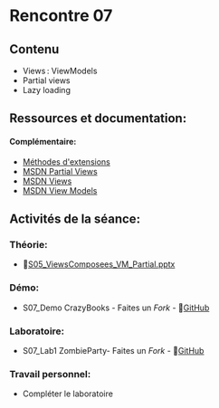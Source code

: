 # Rencontre 07

## Contenu
- Views :  ViewModels 
- Partial views
- Lazy loading

## Ressources et documentation: 

#### Complémentaire: 
- [Méthodes d'extensions](https://docs.microsoft.com/fr-ca/dotnet/csharp/programming-guide/classes-and-structs/extension-methods)
- [MSDN Partial Views](https://docs.microsoft.com/fr-ca/dotnet/framework/data/adonet/ef/language-reference/queries-in-linq-to-entities)
- [MSDN Views](https://docs.microsoft.com/en-us/aspnet/core/mvc/views/overview?view=aspnetcore-8.0)
- [MSDN View Models](https://docs.microsoft.com/en-us/aspnet/core/mvc/views/overview?view=aspnetcore-8.0#strongly-typed-data-viewmodel) 

## Activités de la séance: 
### Théorie:  
- 🔗[S05_ViewsComposees_VM_Partial.pptx](https://cegepedouardmontpetit-my.sharepoint.com/:p:/r/personal/valerie_turgeon_cegepmontpetit_ca/Documents/420_3W6_SITE/E24_PowerPoints/S05_ViewsComposees_VM_Partial.pptx?d=w13ff1f4591424812b63396613a336a1c&csf=1&web=1&e=6Dz9Di)

### Démo:
- S07_Demo CrazyBooks - Faites un *Fork* - 🔗[GitHub](https://github.com/ProgWebTransFC/E24_S05_Demo1)

### Laboratoire: 
- S07_Lab1 ZombieParty- Faites un *Fork* - 🔗[GitHub](https://github.com/ProgWebTransFC/E24_S05_Lab1)


### Travail personnel: 
- Compléter le laboratoire